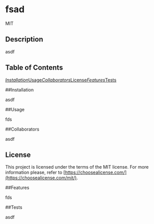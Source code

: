 # fsad
MIT
## Description

asdf

## Table of Contents

*[Installation](#installation)*[Usage](#usage)*[Collaborators](#collaborators)*[License](#license)*[Features](#features)*[Tests](#tests)

##Installation

asdf

##Usage

fds

##Collaborators

asdf
  
## License

This project is licensed under the terms of the MIT license. For more information please, refer to [https://choosealicense.com/](https://choosealicense.com/mit/).


##Features

fds

##Tests

asdf
